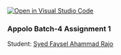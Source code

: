 [![Open in Visual Studio Code](https://classroom.github.com/assets/open-in-vscode-2e0aaae1b6195c2367325f4f02e2d04e9abb55f0b24a779b69b11b9e10269abc.svg)](https://classroom.github.com/online_ide?assignment_repo_id=17026570&assignment_repo_type=AssignmentRepo)

### Appolo Batch-4 Assignment 1  
Student: [Syed Faysel Ahammad Rajo](https://github.com/syedfaysel)